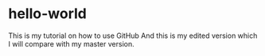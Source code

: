 # hello-world
This is my tutorial on how to use GitHub
And this is my edited version which I will compare with my master version.
